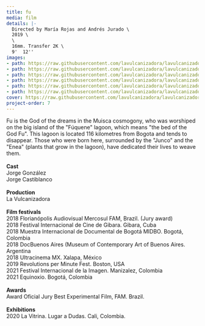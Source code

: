 ```yaml
---
title: fu
media: film
details: |-
  Directed by María Rojas and Andrés Jurado \
  2019 \
  \
  16mm. Transfer 2K \
  9'  12''
images:
- path: https://raw.githubusercontent.com/lavulcanizadora/lavulcanizadora/main/uploads/fu/fu-1.jpg
- path: https://raw.githubusercontent.com/lavulcanizadora/lavulcanizadora/main/uploads/fu/fu-2.jpg
- path: https://raw.githubusercontent.com/lavulcanizadora/lavulcanizadora/main/uploads/fu/fu-3.jpg
- path: https://raw.githubusercontent.com/lavulcanizadora/lavulcanizadora/main/uploads/fu/fu-4.jpg
- path: https://raw.githubusercontent.com/lavulcanizadora/lavulcanizadora/main/uploads/fu/fu-5.jpg
- path: https://raw.githubusercontent.com/lavulcanizadora/lavulcanizadora/main/uploads/fu/fu-6.jpg
cover: https://raw.githubusercontent.com/lavulcanizadora/lavulcanizadora/main/uploads/project-covers/fu-cover.png
project-order: 7
---
```

Fu is the God of the dreams in the Muisca cosmogony, who was worshiped on the big island of the "Fúquene" lagoon, which means "the bed of the God Fu". This lagoon is located 116 kilometres from Bogota and tends to disappear. Those who were born here, surrounded by the "Junco" and the "Enea" (plants that grow in the lagoon), have dedicated their lives to weave them.
<br>
<br>
**Cast**<br>
Jorge González<br>
Jorge Castiblanco
<br>
<br>
**Production**<br>
La Vulcanizadora
<br>
<br>
**Film festivals**<br>
2018 Florianópolis Audiovisual Mercosul FAM, Brazil. (Jury award)<br>
2018 Festival Internacional de Cine de Gibara. Gibara, Cuba<br>
2018 Muestra Internacional de Documental de Bogotá MIDBO. Bogotá, Colombia<br>
2018 DocBuenos Aires (Museum of Contemporary Art of Buenos Aires. Argentina<br>
2018 Ultracinema MX. Xalapa, México<br>
2019 Revolutions per Minute Fest. Boston, USA<br>
2021 Festival Internacional de la Imagen. Manizalez, Colombia<br>
2021 Equinoxio. Bogotá, Colombia
<br>
<br>
**Awards**<br>
Award Oficial Jury Best Experimental Film, FAM. Brazil.
<br>
<br>
**Exhibitions**<br>
2020 La Vitrina. Lugar a Dudas. Cali, Colombia.
